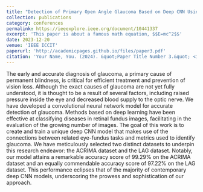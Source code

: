```yaml
---
title: "Detection of Primary Open Angle Glaucoma Based on Deep CNN Using Fundus Images"
collection: publications
category: conferences
permalink: https://ieeexplore.ieee.org/document/10441337
excerpt: 'This paper is about a famous math equation, $$E=mc^2$$'
date: 2023-12-20
venue: 'IEEE ICCIT'
paperurl: 'http://academicpages.github.io/files/paper3.pdf'
citation: 'Your Name, You. (2024). &quot;Paper Title Number 3.&quot; <i>GitHub Journal of Bugs</i>. 1(3).'
---
```


The early and accurate diagnosis of glaucoma, a primary cause of permanent blindness, is critical for efficient treatment and prevention of vision loss. Although the exact causes of glaucoma are not yet fully understood, it is thought to be a result of several factors, including raised pressure inside the eye and decreased blood supply to the optic nerve. We have developed a convolutional neural network model for accurate detection of glaucoma. Methods based on deep learning have been effective at classifying diseases in retinal fundus images, facilitating in the evaluation of the growing number of images. The goal of this work is to create and train a unique deep CNN model that makes use of the connections between related eye-fundus tasks and metrics used to identify glaucoma. We have meticulously selected two distinct datasets to underpin this research endeavor: the ACRIMA dataset and the LAG dataset. Notably, our model attains a remarkable accuracy score of 99.29% on the ACRIMA dataset and an equally commendable accuracy score of 97.22% on the LAG dataset. This performance eclipses that of the majority of contemporary deep CNN models, underscoring the prowess and sophistication of our approach.
